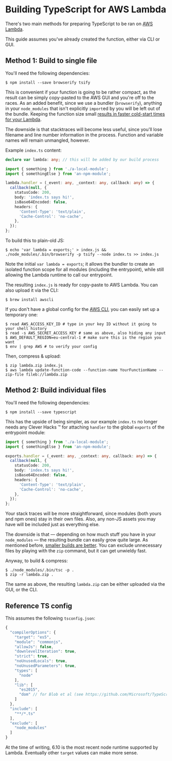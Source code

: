 # Building TypeScript for AWS Lambda

There's two main methods for preparing TypeScript to be ran on [AWS Lambda](https://aws.amazon.com/lambda/).

This guide assumes you've already created the function, either via CLI or GUI.

## Method 1: Build to single file

You'll need the following dependencies:

    $ npm install --save browserify tsify

This is convenient if your function is going to be rather compact, as the result can be simply copy-pasted to the AWS GUI and you're off to the races. As an added benefit, since we use a bundler (`browserify`), anything in your `node_modules` that isn't explicitly `import`ed by you will be left out of the bundle. Keeping the function size small [results in faster cold-start times for your Lambda](https://docs.aws.amazon.com/lambda/latest/dg/best-practices.html#function-code).

The downside is that stacktraces will become less useful, since you'll lose filename and line number information in the process. Function and variable names will remain unmangled, however.

Example `index.ts` content:

```ts
declare var lambda: any; // this will be added by our build process

import { something } from './a-local-module';
import { somethingElse } from 'an-npm-module';

lambda.handler = (_event: any, _context: any, callback: any) => {
  callback(null, {
    statusCode: 200,
    body: 'index.ts says hi!',
    isBase64Encoded: false,
    headers: {
      'Content-Type': 'text/plain',
      'Cache-Control': 'no-cache',
    },
  });
};
```

To build this to plain-old JS:

    $ echo 'var lambda = exports;' > index.js && ./node_modules/.bin/browserify -p tsify --node index.ts >> index.js

Note the initial `var lambda = exports`; it allows the bundler to create an isolated function scope for all modules (including the entrypoint), while still allowing the Lambda runtime to call our entrypoint.

The resulting `index.js` is ready for copy-paste to AWS Lambda. You can also upload it via the CLI:

    $ brew install awscli

If you don't have a global config for the [AWS CLI](https://docs.aws.amazon.com/cli/latest/userguide/cli-chap-getting-started.html), you can easily set up a temporary one:

```
$ read AWS_ACCESS_KEY_ID # type in your key ID without it going to your shell history
$ read -s AWS_SECRET_ACCESS_KEY # same as above, also hiding any input
$ AWS_DEFAULT_REGION=eu-central-1 # make sure this is the region you want
$ env | grep AWS # to verify your config
```

Then, compress & upload:

    $ zip lambda.zip index.js
    $ aws lambda update-function-code --function-name YourFunctionName --zip-file fileb://lambda.zip

## Method 2: Build individual files

You'll need the following dependencies:

    $ npm install --save typescript

This has the upside of being simpler, as our example `index.ts` no longer needs any Clever Hacks :tm: for attaching `handler` to the global `exports` of the entrypoint module:

```ts
import { something } from './a-local-module';
import { somethingElse } from 'an-npm-module';

exports.handler = (_event: any, _context: any, callback: any) => {
  callback(null, {
    statusCode: 200,
    body: 'index.ts says hi!',
    isBase64Encoded: false,
    headers: {
      'Content-Type': 'text/plain',
      'Cache-Control': 'no-cache',
    },
  });
};
```

Your stack traces will be more straightforward, since modules (both yours and npm ones) stay in their own files. Also, any non-JS assets you may have will be included just as everything else.

The downside is that — depending on how much stuff you have in your `node_modules` — the resulting bundle can easily grow quite large. As mentioned before, [smaller builds are better](https://docs.aws.amazon.com/lambda/latest/dg/best-practices.html#function-code). You can exclude unnecessary files by playing with the `zip` command, but it can get unwieldy fast.

Anyway, to build & compress:

    $ ./node_modules/.bin/tsc -p .
    $ zip -r lambda.zip .

The same as above, the resulting `lambda.zip` can be either uploaded via the GUI, or the CLI.

## Reference TS config

This assumes the following `tsconfig.json`:

```js
{
  "compilerOptions": {
    "target": "es5",
    "module": "commonjs",
    "allowJs": false,
    "downlevelIteration": true,
    "strict": true,
    "noUnusedLocals": true,
    "noUnusedParameters": true,
    "types": [
      "node"
    ],
    "lib": [
      "es2015",
      "dom" // for Blob et al (see https://github.com/Microsoft/TypeScript/issues/14897)
    ]
  },
  "include": [
    "**/*.ts"
  ],
  "exclude": [
    "node_modules"
  ]
}
```

At the time of writing, 6.10 is the most recent node runtime supported by Lambda. Eventually other `target` values can make more sense.
